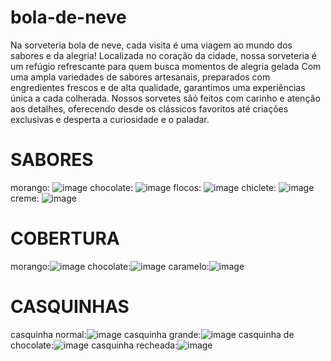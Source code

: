 # bola-de-neve
Na sorveteria bola de neve, cada visita é uma viagem ao mundo dos sabores e da alegria!
Localizada no coração da cidade, nossa sorveteria é um refúgio refrescante para quem busca momentos de alegria gelada
Com uma ampla variedades de sabores artesanais, preparados com engredientes frescos e de alta qualidade, garantimos uma experiências única a cada colherada.
Nossos sorvetes sãó feitos com carinho e atenção aos detalhes, oferecendo desde os clássicos favoritos até criações exclusivas e desperta a curiosidade e o paladar.

# SABORES

morango: ![image](https://github.com/user-attachments/assets/a9a57b5a-0dc8-4ddc-ade8-2f5570a08280)
chocolate: ![image](https://github.com/user-attachments/assets/2b7a3fa4-c272-4cc2-8bc7-ca838847249d)
flocos: ![image](https://github.com/user-attachments/assets/b62f858f-7039-4f12-950b-95ee132a64a4)
chiclete: ![image](https://github.com/user-attachments/assets/e604e87e-b6c6-46a2-88a8-f8e46bc62f80)
creme: ![image](https://github.com/user-attachments/assets/7acbf735-3962-4800-8be6-987ac1a22a23)

# COBERTURA

morango:![image](https://github.com/user-attachments/assets/9883cd0f-9fed-424e-bb5a-a731962a635d)
chocolate:![image](https://github.com/user-attachments/assets/138e65d0-0f81-4ee3-8dd7-255fb5ec714b)
caramelo:![image](https://github.com/user-attachments/assets/db058d33-e91c-42ce-afa3-fbebd9905360)

# CASQUINHAS

casquinha normal:![image](https://github.com/user-attachments/assets/a4c630d0-66c7-4706-a6a1-7cd0086cede3)
casquinha grande:![image](https://github.com/user-attachments/assets/9e47a9e8-f4a5-4505-a16c-6606f1d4cbdf)
casquinha de chocolate:![image](https://github.com/user-attachments/assets/424f23b2-8d85-4897-a606-3ef72ec46f72)
casquinha recheada:![image](https://github.com/user-attachments/assets/ffaea3d9-4b40-48f4-8615-30efd55b206d)
